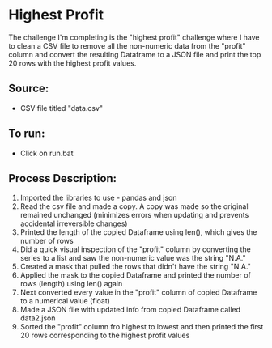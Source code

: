 # Highest Profit

The challenge I'm completing is the "highest profit" challenge where I have to clean a CSV file to remove all the non-numeric data from the "profit" column and convert the resulting Dataframe to a JSON file and print the top 20 rows with the highest profit values.

## Source: 
* CSV file titled "data.csv"

## To run:
* Click on run.bat

## Process Description:
1. Imported the libraries to use - pandas and json
2. Read the csv file and made a copy. A copy was made so the original remained unchanged (minimizes errors when updating and prevents accidental irreversible changes)
3. Printed the length of the copied Dataframe using len(), which gives the number of rows 
4. Did a quick visual inspection of the "profit" column by converting the series to a list and saw the non-numeric value was the string "N.A."
5. Created a mask that pulled the rows that didn't have the string "N.A."
6. Applied the mask to the copied Dataframe and printed the number of rows (length) using len() again
7. Next converted every value in the "profit" column of copied Dataframe to a numerical value (float)
8. Made a JSON file with updated info from copied Dataframe called data2.json
9. Sorted the "profit" column fro highest to lowest and then printed the first 20 rows corresponding to the highest profit values
